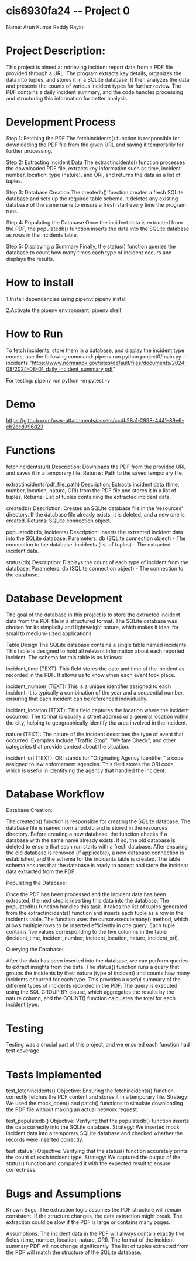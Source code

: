 # cis6930fa24 -- Project 0

Name: Arun Kumar Reddy Rayini

# Project Description:
This project is aimed at retrieving incident report data from a PDF file provided through a URL. The program extracts key details, organizes the data into tuples, and stores it in a SQLite database. It then analyzes the data and presents the counts of various incident types for further review. The PDF contains a daily incident summary, and the code handles processing and structuring this information for better analysis.

# Development Process
Step 1: Fetching the PDF
The fetchincidents() function is responsible for downloading the PDF file from the given URL and saving it temporarily for further processing.

Step 2: Extracting Incident Data
The extractincidents() function processes the downloaded PDF file, extracts key information such as time, incident number, location, type (nature), and ORI, and returns the data as a list of tuples.

Step 3: Database Creation
The createdb() function creates a fresh SQLite database and sets up the required table schema. It deletes any existing database of the same name to ensure a fresh start every time the program runs.

Step 4: Populating the Database
Once the incident data is extracted from the PDF, the populatedb() function inserts the data into the SQLite database as rows in the incidents table.

Step 5: Displaying a Summary
Finally, the status() function queries the database to count how many times each type of incident occurs and displays the results.

# How to install
1.Install dependencies using pipenv: pipenv install

2.Activate the pipenv environment: pipenv shell

# How to Run
To fetch incidents, store them in a database, and display the incident type counts, use the following command:  pipenv run python project0/main.py --incidents "https://www.normanok.gov/sites/default/files/documents/2024-08/2024-08-01_daily_incident_summary.pdf"

For testing: pipenv run python -m pytest -v  

# Demo


https://github.com/user-attachments/assets/ccdb28a1-2898-4441-89e6-eb2ccd996d23

# Functions


fetchincidents(url)
Description: Downloads the PDF from the provided URL and saves it in a temporary file.
Returns: Path to the saved temporary file.

extractincidents(pdf_file_path)
Description: Extracts incident data (time, number, location, nature, ORI) from the PDF file and stores it in a list of tuples.
Returns: List of tuples containing the extracted incident data.

createdb()
Description: Creates an SQLite database file in the 'resources' directory. If the database file already exists, it is deleted, and a new one is created.
Returns: SQLite connection object.

populatedb(db, incidents)
Description: Inserts the extracted incident data into the SQLite database.
Parameters:
db (SQLite connection object) - The connection to the database.
incidents (list of tuples) - The extracted incident data.

status(db)
Description: Displays the count of each type of incident from the database.
Parameters: db (SQLite connection object) - The connection to the database.

# Database Development

The goal of the database in this project is to store the extracted incident data from the PDF file in a structured format. The SQLite database was chosen for its simplicity and lightweight nature, which makes it ideal for small to medium-sized applications.

Table Design
The SQLite database contains a single table named incidents. This table is designed to hold all relevant information about each reported incident. The schema for this table is as follows:

incident_time (TEXT): This field stores the date and time of the incident as recorded in the PDF. It allows us to know when each event took place.

incident_number (TEXT): This is a unique identifier assigned to each incident. It is typically a combination of the year and a sequential number, ensuring that each incident can be referenced individually.

incident_location (TEXT): This field captures the location where the incident occurred. The format is usually a street address or a general location within the city, helping to geographically identify the area involved in the incident.

nature (TEXT): The nature of the incident describes the type of event that occurred. Examples include "Traffic Stop", "Welfare Check", and other categories that provide context about the situation.

incident_ori (TEXT): ORI stands for "Originating Agency Identifier," a code assigned to law enforcement agencies. This field stores the ORI code, which is useful in identifying the agency that handled the incident.

# Database Workflow

Database Creation:

The createdb() function is responsible for creating the SQLite database. The database file is named normanpd.db and is stored in the resources directory.
Before creating a new database, the function checks if a database with the same name already exists. If so, the old database is deleted to ensure that each run starts with a fresh database.
After ensuring the old database is removed (if applicable), a new database connection is established, and the schema for the incidents table is created.
The table schema ensures that the database is ready to accept and store the incident data extracted from the PDF.

Populating the Database:

Once the PDF has been processed and the incident data has been extracted, the next step is inserting this data into the database.
The populatedb() function handles this task. It takes the list of tuples generated from the extractincidents() function and inserts each tuple as a row in the incidents table.
The function uses the cursor.executemany() method, which allows multiple rows to be inserted efficiently in one query. Each tuple contains five values corresponding to the five columns in the table (incident_time, incident_number, incident_location, nature, incident_ori).

Querying the Database:

After the data has been inserted into the database, we can perform queries to extract insights from the data.
The status() function runs a query that groups the incidents by their nature (type of incident) and counts how many incidents occurred for each type. This provides a useful summary of the different types of incidents recorded in the PDF.
The query is executed using the SQL GROUP BY clause, which aggregates the results by the nature column, and the COUNT() function calculates the total for each incident type.

# Testing

Testing was a crucial part of this project, and we ensured each function had test coverage.

# Tests Implemented

test_fetchincidents()
Objective: Ensuring the fetchincidents() function correctly fetches the PDF content and stores it in a temporary file.
Strategy: We used the mock_open() and patch() functions to simulate downloading the PDF file without making an actual network request.

test_populatedb()
Objective: Verifying that the populatedb() function inserts the data correctly into the SQLite database.
Strategy: We inserted mock incident data into a temporary SQLite database and checked whether the records were inserted correctly.

test_status()
Objective: Verifying that the status() function accurately prints the count of each incident type.
Strategy: We captured the output of the status() function and compared it with the expected result to ensure correctness.

# Bugs and Assumptions

Known Bugs:
The extraction logic assumes the PDF structure will remain consistent. If the structure changes, the data extraction might break.
The extraction could be slow if the PDF is large or contains many pages.

Assumptions:
The incident data in the PDF will always contain exactly five fields (time, number, location, nature, ORI).
The format of the incident summary PDF will not change significantly.
The list of tuples extracted from the PDF will match the structure of the SQLite database.






 
